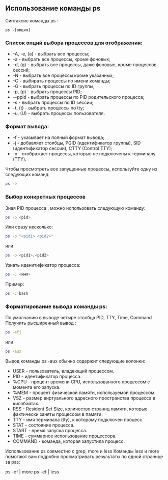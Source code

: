 ## Использование команды ps
Синтаксис команды ps : 
```text
ps -[опция]
```
### Список опций выбора процессов для отображения:

- -A, -e, (a) - выбрать все процессы;
- -a - выбрать все процессы, кроме фоновых;
- -d, (g) - выбрать все процессы, даже фоновые, кроме процессов сессий;
- -N - выбрать все процессы кроме указанных;
- -С - выбирать процессы по имени команды;
- -G - выбрать процессы по ID группы;
- -p, (p) - выбрать процессы PID;
- --ppid - выбрать процессы по PID родительского процесса;
- -s - выбрать процессы по ID сессии;
- -t, (t) - выбрать процессы по tty;
- -u, (U) - выбрать процессы пользователя.

### Формат вывода:

- -f - указывает на полный формат вывода;
- -j - добавляет столбцы, PGID (идентификатор группы), SID (идентификатор сессии), CTTY (Control TTY);
- -x - отображает процессы, которые не подключены к терминалу (TTY).

Чтобы просмотреть все запущенные процессы, используйте одну из следующих команд:
```bash
ps -e
```

### Выбор конкретных процессов

Зная PID процесса , можно использовать следующую команду:
```bash
ps -p <pid>
```
Или сразу несколько:
```bash
ps -p "<pid1> <pid2>"
```
или
```bash
ps -p <pid1>,<pid2>
```
Узнать иденитификатор процесса:
```bash
ps -C <имя>
```
Пример:
```bash
ps -C bash
```
### Форматирование вывода команды ps:
По умолчанию в выводе четыре столбца  PID, TTY, Time, Command
Получить рысширенный вывод :
```bash
ps -efj
```
или
```bash 
ps -aux
```
Вывод команды ps -aux обычно содержит следующие колонки:
- USER - пользователь, владеющий процессом.
- PID - идентификатор процесса.
- %CPU - процент времени CPU, использованного процессом с момента его запуска.
- %MEM - процент физической памяти, используемой процессом.
- VSZ - размер виртуального адресного пространства процесса в килобайтах.
- RSS - Resident Set Size, количество страниц памяти, которые фактически заняты процессом в памяти.
- TTY - имя терминала (tty), к которому подключен процесс.
- STAT - состояние процесса.
- START - время запуска процесса.
- TIME - суммарное использование процессора.
- COMMAND - команда, которая запустила процесс.

Использование ps совместно с grep, more и less
Команды less и more помогают вам подробно просматривать результаты по одной странице за раз:

ps -ef | more
ps -ef | less